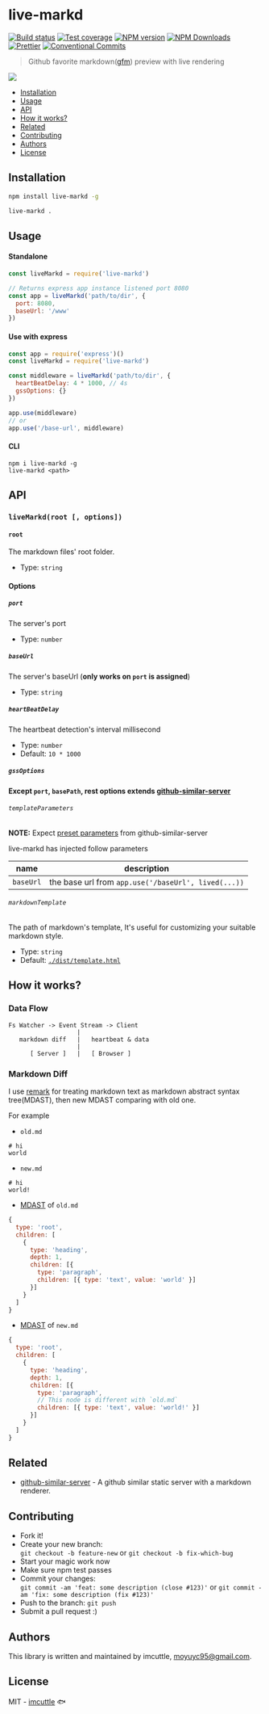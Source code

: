 # live-markd

[![Build status](https://img.shields.io/travis/imcuttle/live-markd/master.svg?style=flat-square)](https://travis-ci.org/imcuttle/live-markd)
[![Test coverage](https://img.shields.io/codecov/c/github/imcuttle/live-markd.svg?style=flat-square)](https://codecov.io/github/imcuttle/live-markd?branch=master)
[![NPM version](https://img.shields.io/npm/v/live-markd.svg?style=flat-square)](https://www.npmjs.com/package/live-markd)
[![NPM Downloads](https://img.shields.io/npm/dm/live-markd.svg?style=flat-square&maxAge=43200)](https://www.npmjs.com/package/live-markd)
[![Prettier](https://img.shields.io/badge/code_style-prettier-ff69b4.svg?style=flat-square)](https://prettier.io/)
[![Conventional Commits](https://img.shields.io/badge/Conventional%20Commits-1.0.0-yellow.svg?style=flat-square)](https://conventionalcommits.org)

> Github favorite markdown([gfm](https://github.github.com/gfm/)) preview with live rendering

![](https://i.loli.net/2018/10/28/5bd58a95c6b7d.gif)

<!-- toc -->

- [Installation](#installation)
- [Usage](#usage)
- [API](#api)
- [How it works?](#how-it-works)
- [Related](#related)
- [Contributing](#contributing)
- [Authors](#authors)
- [License](#license)

<!-- tocstop -->

## Installation

```bash
npm install live-markd -g

live-markd .
```

## Usage

#### Standalone

```javascript
const liveMarkd = require('live-markd')

// Returns express app instance listened port 8080
const app = liveMarkd('path/to/dir', {
  port: 8080,
  baseUrl: '/www'
})
```

#### Use with express

```javascript
const app = require('express')()
const liveMarkd = require('live-markd')

const middleware = liveMarkd('path/to/dir', {
  heartBeatDelay: 4 * 1000, // 4s
  gssOptions: {}
})

app.use(middleware)
// or
app.use('/base-url', middleware)
```

#### CLI

```
npm i live-markd -g
live-markd <path>
```

## API

### `liveMarkd(root [, options])`

#### `root`

The markdown files' root folder.

- Type: `string`

#### Options

##### `port`

The server's port

- Type: `number`

##### `baseUrl`

The server's baseUrl (**only works on `port` is assigned**)

- Type: `string`

##### `heartBeatDelay`

The heartbeat detection's interval millisecond

- Type: `number`
- Default: `10 * 1000`

##### `gssOptions`

**Except `port`, `basePath`, rest options extends [github-similar-server](https://github.com/imcuttle/github-similar-server)**

###### `templateParameters`

**NOTE:** Expect [preset parameters](https://github.com/imcuttle/github-similar-server/blob/master/README.md#about-markdowntemplate) from github-similar-server

live-markd has injected follow parameters

| name      | description                                         |
| --------- | --------------------------------------------------- |
| `baseUrl` | the base url from `app.use('/baseUrl', lived(...))` |

###### `markdownTemplate`

The path of markdown's template, It's useful for customizing your suitable markdown style.

- Type: `string`
- Default: [`./dist/template.html`](./dist/template.html)

## How it works?

### Data Flow

```text
Fs Watcher -> Event Stream -> Client
                   |
   markdown diff   |   heartbeat & data
                   |
      [ Server ]   |   [ Browser ]
```

### Markdown Diff

I use [remark](https://github.com/remarkjs/remark) for treating markdown text as markdown abstract syntax tree(MDAST),
then new MDAST comparing with old one.

For example

- `old.md`

```
# hi
world
```

- `new.md`

```
# hi
world!
```

- [MDAST](https://github.com/syntax-tree/mdast) of `old.md`

```javascript
{
  type: 'root',
  children: [
    {
      type: 'heading',
      depth: 1,
      children: [{
        type: 'paragraph',
        children: [{ type: 'text', value: 'world' }]
      }]
    }
  ]
}
```

- [MDAST](https://github.com/syntax-tree/mdast) of `new.md`

```javascript
{
  type: 'root',
  children: [
    {
      type: 'heading',
      depth: 1,
      children: [{
        type: 'paragraph',
        // This node is different with `old.md`
        children: [{ type: 'text', value: 'world!' }]
      }]
    }
  ]
}
```

## Related

- [github-similar-server](https://github.com/imcuttle/github-similar-server) - A github similar static server with a markdown renderer.

## Contributing

- Fork it!
- Create your new branch:  
  `git checkout -b feature-new` or `git checkout -b fix-which-bug`
- Start your magic work now
- Make sure npm test passes
- Commit your changes:  
  `git commit -am 'feat: some description (close #123)'` or `git commit -am 'fix: some description (fix #123)'`
- Push to the branch: `git push`
- Submit a pull request :)

## Authors

This library is written and maintained by imcuttle, <a href="mailto:moyuyc95@gmail.com">moyuyc95@gmail.com</a>.

## License

MIT - [imcuttle](https://github.com/imcuttle) 🐟
